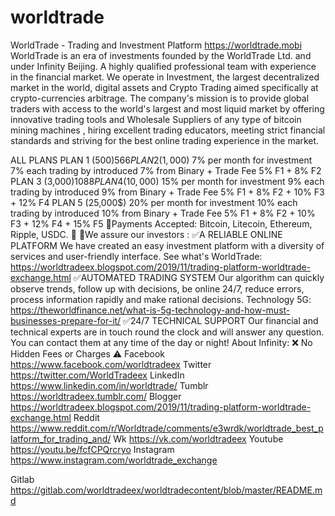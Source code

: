 # worldtrade

WorldTrade - Trading and Investment Platform
https://worldtrade.mobi
WorldTrade is an era of investments founded by the WorldTrade Ltd. and  under Infinity Beijing. A highly qualified professional team with experience in the financial market. We operate in Investment, the largest decentralized market in the world, digital assets and Crypto Trading aimed specifically at crypto-currencies arbitrage.
The company's mission is to provide global traders with access to the world's largest and most liquid market by offering innovative trading tools and Wholesale Suppliers of any type of bitcoin mining machines , hiring excellent trading educators, meeting strict financial standards and striving for the best online trading experience in the market.

ALL PLANS
PLAN 1 (500$)
5% per month for investment
6% each trading by introduced
6% from Binary + Trade Fee 5% F1
PLAN 2 (1,000$)
7% per month for investment
7% each trading by introduced
7% from Binary + Trade Fee 5% F1 + 8% F2
PLAN 3 (3,000$)
10% per month for investment
8% each trading by introduced
8% from Binary + Trade Fee 5% F1 + 8% F2 + 10% F3
PLAN 4 (10,000$)
15% per month for investment
9% each trading by introduced
9% from Binary + Trade Fee 5% F1 + 8% F2 + 10% F3 + 12% F4
PLAN 5 (25,000$)
20% per month for investment
10% each trading by introduced
10% from Binary + Trade Fee 5% F1 + 8% F2 + 10% F3 + 12% F4 + 15% F5
🔆Payments Accepted: Bitcoin, Litecoin, Ethereum, Ripple, USDC. 🔅
🔱We assure our investors :
✅A RELIABLE ONLINE PLATFORM
We have created an easy investment platform with a diversity of services and user-friendly interface.
See what's WorldTrade: https://worldtradeex.blogspot.com/2019/11/trading-platform-worldtrade-exchange.html
✅AUTOMATED TRADING SYSTEM
Our algorithm can quickly observe trends, follow up with decisions, be online 24/7, reduce errors, process information rapidly and make rational decisions.
Technology 5G: https://theworldfinance.net/what-is-5g-technology-and-how-must-businesses-prepare-for-it/
✅24/7 TECHNICAL SUPPORT
Our financial and technical experts are in touch round the clock and will answer any question. You can contact them at any time of the day or night!
About Infinity:
❌ No Hidden Fees or Charges ⚠️
Facebook
https://www.facebook.com/worldtradeex
Twitter
https://twitter.com/WorldTradeex
LinkedIn
https://www.linkedin.com/in/worldtrade/
Tumblr
https://worldtradeex.tumblr.com/
Blogger
https://worldtradeex.blogspot.com/2019/11/trading-platform-worldtrade-exchange.html
Reddit
https://www.reddit.com/r/Worldtrade/comments/e3wrdk/worldtrade_best_platform_for_trading_and/
Wk
https://vk.com/worldtradeex
Youtube
https://youtu.be/fcfCPQrcryo
Instagram
https://www.instagram.com/worldtrade_exchange

Gitlab
https://gitlab.com/worldtradeex/worldtradecontent/blob/master/README.md
